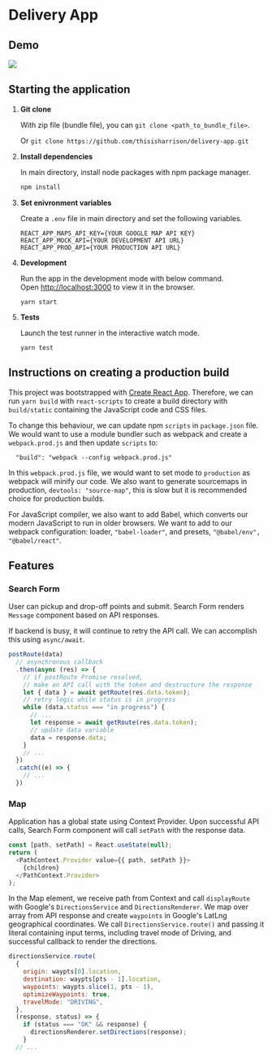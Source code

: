 # Delivery App

## Demo
[![](http://img.youtube.com/vi/FxHRUyJWSWI/0.jpg)](http://www.youtube.com/watch?v=FxHRUyJWSWI "")

## Starting the application

1. **Git clone**

    With zip file (bundle file), you can `git clone <path_to_bundle_file>`.

    Or `git clone https://github.com/thisisharrison/delivery-app.git`

2. **Install dependencies**

    In main directory, install node packages with npm package manager. 
    
    ```bash
    npm install
    ```

3. **Set enivronment variables**

    Create a `.env` file in main directory and set the following variables.

    ```
    REACT_APP_MAPS_API_KEY={YOUR GOOGLE MAP API KEY}
    REACT_APP_MOCK_API={YOUR DEVELOPMENT API URL}
    REACT_APP_PROD_API={YOUR PRODUCTION API URL}
    ```

4. **Development**

    Run the app in the development mode with below command.\
    Open [http://localhost:3000](http://localhost:3000) to view it in the browser.
    ```
    yarn start
    ```    
5. **Tests**

    Launch the test runner in the interactive watch mode.
    ```
    yarn test
    ```

## Instructions on creating a production build

This project was bootstrapped with [Create React App](https://github.com/facebook/create-react-app). Therefore, we can run `yarn build` with `react-scripts` to create a build directory with `build/static` containing the JavaScript code and CSS files. 

To change this behaviour, we can update npm `scripts` in `package.json` file. We would want to use a module bundler such as webpack and create a `webpack.prod.js` and then update `scripts` to:

```
  "build": "webpack --config webpack.prod.js"
```

In this `webpack.prod.js` file, we would want to set mode to `production` as webpack will minify our code. We also want to generate sourcemaps in production, `devtools: "source-map"`, this is slow but it is recommended choice for production builds. 

For JavaScript compiler, we also want to add Babel, which converts our modern JavaScript to run in older browsers. We want to add to our webpack configuration: loader, `"babel-loader"`, and presets, `"@babel/env", "@babel/react"`.

## Features

### Search Form

User can pickup and drop-off points and submit. Search Form renders `Message` component based on API responses. 

If backend is busy, it will continue to retry the API call. We can accomplish this using `async/await`. 

```js
postRoute(data)
  // asynchronous callback
  .then(async (res) => {
    // if postRoute Promise resolved, 
    // make an API call with the token and destructure the response
    let { data } = await getRoute(res.data.token);
    // retry logic while status is in progress
    while (data.status === "in progress") {
      // ...
      let response = await getRoute(res.data.token);
      // update data variable
      data = response.data;
    }
    // ...
  })
  .catch((e) => {
    // ...
  })
```

### Map

Application has a global state using Context Provider. Upon successful API calls, Search Form component will call `setPath` with the response data.

```js
const [path, setPath] = React.useState(null);
return (
  <PathContext.Provider value={{ path, setPath }}>
    {children}
  </PathContext.Provider>
);
```

In the Map element, we receive path from Context and call `displayRoute` with Google's `DirectionsService` and `DirectionsRenderer`. We map over array from API response and create `waypoints` in Google's LatLng geographical coordinates. We call `DirectionsService.route()` and passing it literal containing input terms, including travel mode of Driving, and successful callback to render the directions. 

```js
directionsService.route(
  {
    origin: waypts[0].location,
    destination: waypts[pts - 1].location,
    waypoints: waypts.slice(1, pts - 1),
    optimizeWaypoints: true,
    travelMode: "DRIVING",
  },
  (response, status) => {
    if (status === "OK" && response) {
      directionsRenderer.setDirections(response);
    } 
  // ...
```